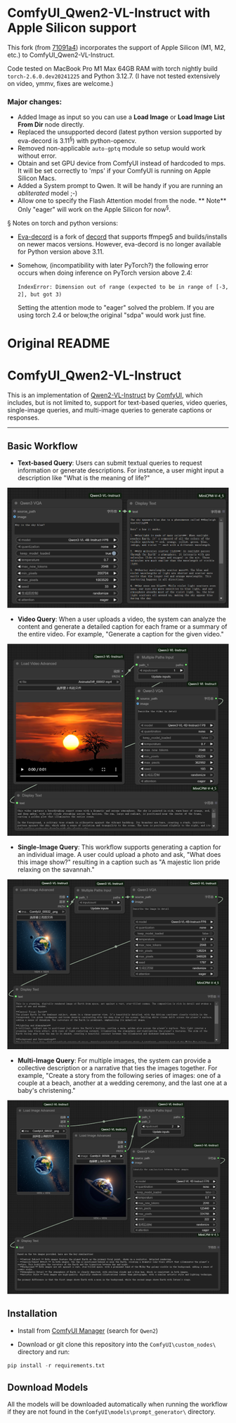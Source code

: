# ComfyUI_Qwen2-VL-Instruct with Apple Silicon support

This fork (from [71091a4](https://github.com/IuvenisSapiens/ComfyUI_Qwen2-VL-Instruct/commit/71091a4dbbefc76ef2059e0d99ee97c98e86e7ae)) incorporates the support of Apple Silicon (M1, M2, etc.) to ComfyUI_Qwen2-VL-Instruct.

Code tested on MacBook Pro M1 Max 64GB RAM with torch nightly build `torch-2.6.0.dev20241225` and Python 3.12.7. (I have not tested extensively on video, ymmv, fixes are welcome.)

### Major changes:

- Added Image as input so you can use a **Load Image** or **Load Image List From Dir** node directly.
- Replaced the unsupported decord (latest python version supported by eva-decord is 3.11<sup>§</sup>) with python-opencv.
- Removed non-applicable `auto-gptq` module so setup would work without error.
- Obtain and set GPU device from ComfyUI instead of hardcoded to mps. It will be set correctly to 'mps' if your ComfyUI is running on Apple Silicon Macs.
- Added a System prompt to Qwen. It will be handy if you are running an _abliterated_ model ;-)
- Allow one to specify the Flash Attention model from the node. ** Note** Only "eager" will work on the Apple Silicon for now<sup>§</sup>.

§ Notes on torch and python versions:

* [Eva-decord](https://pypi.org/project/eva-decord/) is a fork of [decord](https://pypi.org/project/decord/) that supports ffmpeg5 and builds/installs on newer macos versions. However, eva-decord is no longer available for Python version above 3.11.

* Somehow, (incompatibility with later PyTorch?) the following error occurs when doing inference on PyTorch version above 2.4:

   `IndexError: Dimension out of range (expected to be in range of [-3, 2], but got 3)`

    Setting the attention mode to "eager" solved the problem. If you are using torch 2.4 or below,the original "sdpa" would work just fine.


# Original README

# ComfyUI_Qwen2-VL-Instruct

This is an implementation of [Qwen2-VL-Instruct](https://github.com/QwenLM/Qwen2-VL) by [ComfyUI](https://github.com/comfyanonymous/ComfyUI), which includes, but is not limited to, support for text-based queries, video queries, single-image queries, and multi-image queries to generate captions or responses.

---

## Basic Workflow

- **Text-based Query**: Users can submit textual queries to request information or generate descriptions. For instance, a user might input a description like "What is the meaning of life?"

![Chat_with_text_workflow preview](examples/Chat_with_text_workflow.png)

- **Video Query**: When a user uploads a video, the system can analyze the content and generate a detailed caption for each frame or a summary of the entire video. For example, "Generate a caption for the given video."

![Chat_with_video_workflow preview](examples/Chat_with_video_workflow.png)

- **Single-Image Query**: This workflow supports generating a caption for an individual image. A user could upload a photo and ask, "What does this image show?" resulting in a caption such as "A majestic lion pride relaxing on the savannah."

![Chat_with_single_image_workflow preview](examples/Chat_with_single_image_workflow.png)

- **Multi-Image Query**: For multiple images, the system can provide a collective description or a narrative that ties the images together. For example, "Create a story from the following series of images: one of a couple at a beach, another at a wedding ceremony, and the last one at a baby's christening."

![Chat_with_multiple_images_workflow preview](examples/Chat_with_multiple_images_workflow.png)

## Installation

- Install from [ComfyUI Manager](https://github.com/ltdrdata/ComfyUI-Manager) (search for `Qwen2`)

- Download or git clone this repository into the `ComfyUI\custom_nodes\` directory and run:

```python
pip install -r requirements.txt
```

## Download Models

All the models will be downloaded automatically when running the workflow if they are not found in the `ComfyUI\models\prompt_generator\` directory.
